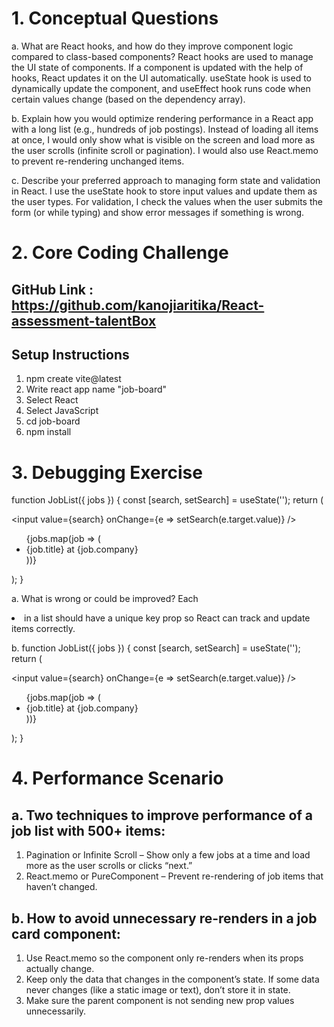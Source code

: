 # 1. Conceptual Questions
a. What are React hooks, and how do they improve component logic compared to class-based components?
React hooks are used to manage the UI state of components. If a component is updated with the help of hooks, React updates it on the UI automatically.
useState hook is used to dynamically update the component, and useEffect hook runs code when certain values change (based on the dependency array).

b. Explain how you would optimize rendering performance in a React app with a long list (e.g., hundreds of job postings).
Instead of loading all items at once, I would only show what is visible on the screen and load more as the user scrolls (infinite scroll or pagination).
I would also use React.memo to prevent re-rendering unchanged items.

c. Describe your preferred approach to managing form state and validation in React.
I use the useState hook to store input values and update them as the user types.
For validation, I check the values when the user submits the form (or while typing) and show error messages if something is wrong.

# 2. Core Coding Challenge
## GitHub Link : https://github.com/kanojiaritika/React-assessment-talentBox
## Setup Instructions
1. npm create vite@latest
2. Write react app name "job-board"
3. Select React
4. Select JavaScript
5. cd job-board
6. npm install

# 3. Debugging Exercise
function JobList({ jobs }) {
  const [search, setSearch] = useState('');
  return (
    <div>
      <input value={search} onChange={e => setSearch(e.target.value)} />
      <ul>
        {jobs.map(job => (
          <li>{job.title} at {job.company}</li>
        ))}
      </ul>
    </div>
  );
}

a. What is wrong or could be improved?
Each <li> in a list should have a unique key prop so React can track and update items correctly.

b. function JobList({ jobs }) {
  const [search, setSearch] = useState('');
  return (
    <div>
      <input value={search} onChange={e => setSearch(e.target.value)} />
      <ul>
        {jobs.map(job => (
          <li key={job.id}>{job.title} at {job.company}</li>
        ))}
      </ul>
    </div>
  );
}

# 4. Performance Scenario
## a. Two techniques to improve performance of a job list with 500+ items:
1. Pagination or Infinite Scroll – Show only a few jobs at a time and load more as the user scrolls or clicks “next.”
2. React.memo or PureComponent – Prevent re-rendering of job items that haven’t changed.

## b. How to avoid unnecessary re-renders in a job card component:
1. Use React.memo so the component only re-renders when its props actually change.
2. Keep only the data that changes in the component’s state. If some data never changes (like a static image or text), don’t store it in state.
3. Make sure the parent component is not sending new prop values unnecessarily.
